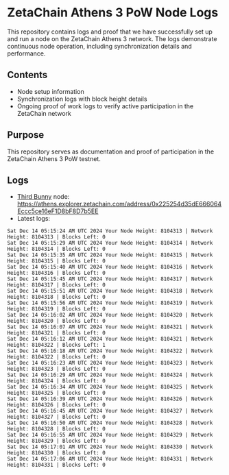 # ZetaChain Athens 3 PoW Node Logs
This repository contains logs and proof that we have successfully set up and run a node on the ZetaChain Athens 3 network. The logs demonstrate continuous node operation, including synchronization details and performance.

## Contents
- Node setup information
- Synchronization logs with block height details
- Ongoing proof of work logs to verify active participation in the ZetaChain network

## Purpose
This repository serves as documentation and proof of participation in the ZetaChain Athens 3 PoW testnet.

## Logs

- [Third Bunny](https://thirdbunny.xyz/) node: https://athens.explorer.zetachain.com/address/0x225254d35dE666064Eccc5ce16eF1D8bF8D7b5EE
- Latest logs:
```
Sat Dec 14 05:15:24 AM UTC 2024 Your Node Height: 8104313 | Network Height: 8104313 | Blocks Left: 0
Sat Dec 14 05:15:29 AM UTC 2024 Your Node Height: 8104314 | Network Height: 8104314 | Blocks Left: 0
Sat Dec 14 05:15:35 AM UTC 2024 Your Node Height: 8104315 | Network Height: 8104315 | Blocks Left: 0
Sat Dec 14 05:15:40 AM UTC 2024 Your Node Height: 8104316 | Network Height: 8104316 | Blocks Left: 0
Sat Dec 14 05:15:45 AM UTC 2024 Your Node Height: 8104317 | Network Height: 8104317 | Blocks Left: 0
Sat Dec 14 05:15:51 AM UTC 2024 Your Node Height: 8104318 | Network Height: 8104318 | Blocks Left: 0
Sat Dec 14 05:15:56 AM UTC 2024 Your Node Height: 8104319 | Network Height: 8104319 | Blocks Left: 0
Sat Dec 14 05:16:02 AM UTC 2024 Your Node Height: 8104320 | Network Height: 8104320 | Blocks Left: 0
Sat Dec 14 05:16:07 AM UTC 2024 Your Node Height: 8104321 | Network Height: 8104321 | Blocks Left: 0
Sat Dec 14 05:16:12 AM UTC 2024 Your Node Height: 8104321 | Network Height: 8104322 | Blocks Left: 1
Sat Dec 14 05:16:18 AM UTC 2024 Your Node Height: 8104322 | Network Height: 8104322 | Blocks Left: 0
Sat Dec 14 05:16:23 AM UTC 2024 Your Node Height: 8104323 | Network Height: 8104323 | Blocks Left: 0
Sat Dec 14 05:16:29 AM UTC 2024 Your Node Height: 8104324 | Network Height: 8104324 | Blocks Left: 0
Sat Dec 14 05:16:34 AM UTC 2024 Your Node Height: 8104325 | Network Height: 8104325 | Blocks Left: 0
Sat Dec 14 05:16:39 AM UTC 2024 Your Node Height: 8104326 | Network Height: 8104326 | Blocks Left: 0
Sat Dec 14 05:16:45 AM UTC 2024 Your Node Height: 8104327 | Network Height: 8104327 | Blocks Left: 0
Sat Dec 14 05:16:50 AM UTC 2024 Your Node Height: 8104328 | Network Height: 8104328 | Blocks Left: 0
Sat Dec 14 05:16:55 AM UTC 2024 Your Node Height: 8104329 | Network Height: 8104329 | Blocks Left: 0
Sat Dec 14 05:17:01 AM UTC 2024 Your Node Height: 8104330 | Network Height: 8104330 | Blocks Left: 0
Sat Dec 14 05:17:06 AM UTC 2024 Your Node Height: 8104331 | Network Height: 8104331 | Blocks Left: 0
```
